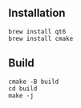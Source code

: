 

## Installation

```
brew install qt6
brew install cmake
```
## Build

```
cmake -B build 
cd build 
make -j
```